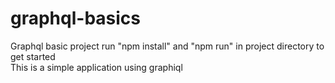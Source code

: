 # graphql-basics
Graphql basic project
run "npm install" and "npm run" in project directory to get started  
This is a simple application using graphiql
